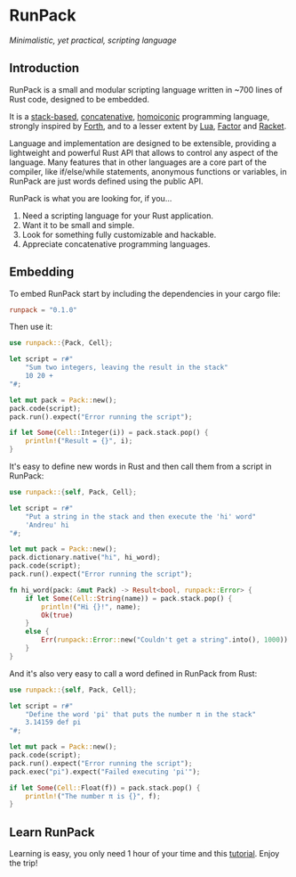 # RunPack

_Minimalistic, yet practical, scripting language_

## Introduction

RunPack is a small and modular scripting language written in ~700 lines of Rust code, designed to be embedded.

It is a [stack-based](https://en.wikipedia.org/wiki/Stack-oriented_programming), [concatenative](https://en.wikipedia.org/wiki/Concatenative_programming_language), [homoiconic](https://en.wikipedia.org/wiki/Homoiconicity) programming language, strongly inspired by [Forth](https://en.wikipedia.org/wiki/Forth_(programming_language)), and to a lesser extent by [Lua](https://en.wikipedia.org/wiki/Lua_(programming_language)), [Factor](https://en.wikipedia.org/wiki/Factor_(programming_language)) and [Racket](https://en.wikipedia.org/wiki/Racket_(programming_language)).

Language and implementation are designed to be extensible, providing a lightweight and powerful Rust API that allows to control any aspect of the language. Many features that in other languages are a core part of the compiler, like if/else/while statements, anonymous functions or variables, in RunPack are just words defined using the public API.

RunPack is what you are looking for, if you...

1. Need a scripting language for your Rust application.
2. Want it to be small and simple.
3. Look for something fully customizable and hackable.
4. Appreciate concatenative programming languages.

## Embedding

To embed RunPack start by including the dependencies in your cargo file:

```toml
runpack = "0.1.0"
```

Then use it:

```rust
use runpack::{Pack, Cell};

let script = r#"
    "Sum two integers, leaving the result in the stack"
    10 20 +
"#;

let mut pack = Pack::new();
pack.code(script);
pack.run().expect("Error running the script");

if let Some(Cell::Integer(i)) = pack.stack.pop() {
    println!("Result = {}", i);
}
```

It's easy to define new words in Rust and then call them from a script in RunPack:

```rust
use runpack::{self, Pack, Cell};

let script = r#"
    "Put a string in the stack and then execute the 'hi' word"
    'Andreu' hi
"#;

let mut pack = Pack::new();
pack.dictionary.native("hi", hi_word);
pack.code(script);
pack.run().expect("Error running the script");

fn hi_word(pack: &mut Pack) -> Result<bool, runpack::Error> {
    if let Some(Cell::String(name)) = pack.stack.pop() {
        println!("Hi {}!", name);
        Ok(true)
    }
    else {
        Err(runpack::Error::new("Couldn't get a string".into(), 1000))
    }
}
```

And it's also very easy to call a word defined in RunPack from Rust:

```rust
use runpack::{self, Pack, Cell};

let script = r#"
    "Define the word 'pi' that puts the number π in the stack"
    3.14159 def pi
"#;

let mut pack = Pack::new();
pack.code(script);
pack.run().expect("Error running the script");
pack.exec("pi").expect("Failed executing 'pi'");

if let Some(Cell::Float(f)) = pack.stack.pop() {
    println!("The number π is {}", f);
}
```

## Learn RunPack

Learning is easy, you only need 1 hour of your time and this [tutorial](TUTORIAL.md). Enjoy the trip!
